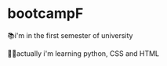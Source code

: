 # bootcampF
📚i'm in the first semester of university

👨‍💻actually i'm learning python, CSS and HTML
